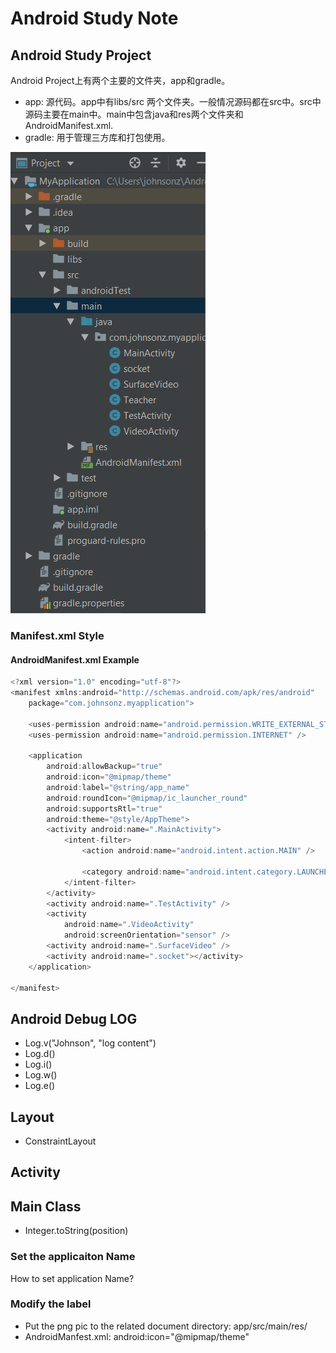 # Android Study Note

## Android Study Project 
Android Project上有两个主要的文件夹，app和gradle。
- app: 源代码。app中有libs/src 两个文件夹。一般情况源码都在src中。src中源码主要在main中。main中包含java和res两个文件夹和AndroidManifest.xml.
- gradle: 用于管理三方库和打包使用。

![Android Code Structure](./pic1.PNG)

### Manifest.xml Style

#### AndroidManifest.xml Example
```c
<?xml version="1.0" encoding="utf-8"?>
<manifest xmlns:android="http://schemas.android.com/apk/res/android"
    package="com.johnsonz.myapplication">

    <uses-permission android:name="android.permission.WRITE_EXTERNAL_STORAGE" />
    <uses-permission android:name="android.permission.INTERNET" />

    <application
        android:allowBackup="true"
        android:icon="@mipmap/theme"
        android:label="@string/app_name"
        android:roundIcon="@mipmap/ic_launcher_round"
        android:supportsRtl="true"
        android:theme="@style/AppTheme">
        <activity android:name=".MainActivity">
            <intent-filter>
                <action android:name="android.intent.action.MAIN" />

                <category android:name="android.intent.category.LAUNCHER" />
            </intent-filter>
        </activity>
        <activity android:name=".TestActivity" />
        <activity
            android:name=".VideoActivity"
            android:screenOrientation="sensor" />
        <activity android:name=".SurfaceVideo" />
        <activity android:name=".socket"></activity>
    </application>

</manifest>
```

## Android Debug LOG
- Log.v("Johnson", "log content")
- Log.d()
- Log.i()
- Log.w()
- Log.e()

## Layout
- ConstraintLayout
 
## Activity

## Main Class

- Integer.toString(position)

### Set the applicaiton Name

How to set application Name?


### Modify the label

- Put the png pic to the related document directory:  app/src/main/res/
- AndroidManfest.xml: android:icon="@mipmap/theme"
